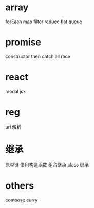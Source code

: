 # array

~~forEach~~
~~map~~
~~filter~~
~~reduce~~
flat
~~queue~~

# promise

constructor
then
catch
all
race

# react

modal
jsx

# reg

url 解析

# 继承

原型链
借用构造函数
组合继承
class 继承

# others

~~compose~~
~~curry~~
